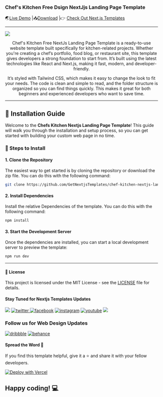 ### Chef's Kitchen Free Dsign NextJjs Landing Page Template

🌏[Live Demo](https://restaurantdsign-tailwind-nextjs-free.vercel.app/) |📥[Download](https://getnextjstemplates.com/products/chefs-kien-free-nextjs-baslanding-page-template) |👉 [Check Out Next.js Templates](https://getnextjstemplates.com/)

---
<a target="_blank" href="https://getnextjstemplates.com/products/dsign-newchefs-k-nextjs-banding-page-template">
  <img src="https://adminmart.github.io/template_api/images/website-template/Chefs-Kitchen-NextJs-Free-Landing-Page%20Template-Tailwind-Headless%20UI.jpg" />
</a>


<p style="text-align:center;"> Chef's Kitchen Free NextJs Landing Page Template is a ready-to-use website template built specifically for kitchen-related projects. Whether you're creating a chef’s portfolio, food blog, or restaurant site, this template gives developers a strong foundation to start from. It’s built using the latest technologies like React and Next.js, making it fast, modern, and developer-friendly.
</p>
<p style="text-align:center;"> It’s styled with Tailwind CSS, which makes it easy to change the look to fit your needs. The code is clean and simple to read, and the folder structure is organized so you can find things quickly. This makes it great for both beginners and experienced developers who want to save time.
</p>

---
## 💾 Installation Guide

Welcome to the **Chefs Kitchen Nextjs Landing Page Template**! This guide will walk you through the installation and setup process, so you can get started with building your custom web page in no time.

### 📝 Steps to Install

#### 1. **Clone the Repository**

The easiest way to get started is by cloning the repository or download the zip file. You can do this with the following command:

```bash
git clone https://github.com/GetNextjsTemplates/chef-kitchen-nextjs-landing-page-template.git
```

#### 2. **Install Dependencies**

Install the relative Dependencies of the template. You can do this with the following command:

```bash
npm install
```

#### 3. **Start the Development Server**

Once the dependencies are installed, you can start a local development server to preview the template: 

```bash
npm run dev
```

---

#### 📜 License

This project is licensed under the MIT License - see the [LICENSE](https://getnextjstemplates.com/privacy) file for details.

#### Stay Tuned for Nextjs Templates Updates

[![](https://img.shields.io/badge/GitHub-100000?style=for-the-badge&logo=github&logoColor=white)](http://github.com/GetNextjsTemplates/)  [![twitter](https://img.shields.io/badge/twitter-x?style=for-the-badge&logo=x&logoColor=white&color=%230f1419) ](https://x.com/Getnextjstemplt)  [
![facebook](https://img.shields.io/badge/facebook-logo?style=for-the-badge&logo=facebook&logoColor=white&color=%230866ff)](https://www.facebook.com/getnextjstemplates) [![instagram](https://img.shields.io/badge/instagram-logo?style=for-the-badge&logo=instagram&logoColor=white&color=%23F35369)](https://www.instagram.com/getnextjstemplates/)  [![youtube](https://img.shields.io/badge/youtube-logo?style=for-the-badge&logo=youtube&logoColor=white&color=%23cc0000)](https://www.youtube.com/@NextjsTemplates)  [![](https://img.shields.io/badge/LinkedIn-0077B5?style=for-the-badge&logo=linkedin&logoColor=white)](https://www.linkedin.com/in/nextjstemplates/)

### Follow us for Web Design Updates

[![dribbble](https://img.shields.io/badge/dribbble-logo?style=for-the-badge&logo=dribbble&logoColor=white&color=%23ea64d9)](https://dribbble.com/wrappixel) [![behance](https://img.shields.io/badge/behance-logo?style=for-the-badge&logo=behance&logoColor=white&color=%230057ff)](https://www.behance.net/GetNextjsTemplates/)


#### Spread the Word 📢

If you find this template helpful, give it a ⭐️ and share it with your fellow developers. 

[![Deploy with Vercel](https://vercel.com/button)](https://vercel.com/new/clone?repository-url=https://github.com/GetNextjsTemplates/chef-kitchen-nextjs-landing-page-template&root-directory=package)

## Happy coding! 💻

